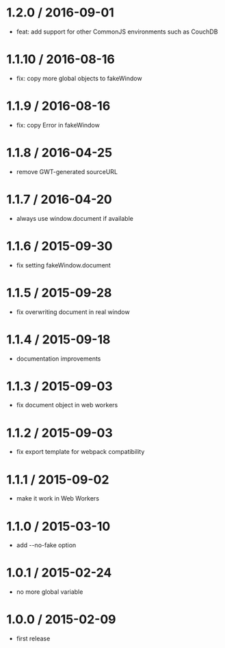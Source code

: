 1.2.0 / 2016-09-01
==================

* feat: add support for other CommonJS environments such as CouchDB

1.1.10 / 2016-08-16
===================

* fix: copy more global objects to fakeWindow 

1.1.9 / 2016-08-16
==================

* fix: copy Error in fakeWindow

1.1.8 / 2016-04-25
==================

* remove GWT-generated sourceURL

1.1.7 / 2016-04-20
==================

* always use window.document if available

1.1.6 / 2015-09-30
==================

* fix setting fakeWindow.document

1.1.5 / 2015-09-28
==================

* fix overwriting document in real window

1.1.4 / 2015-09-18
==================

* documentation improvements

1.1.3 / 2015-09-03
==================

* fix document object in web workers

1.1.2 / 2015-09-03
==================

* fix export template for webpack compatibility

1.1.1 / 2015-09-02
==================

* make it work in Web Workers

1.1.0 / 2015-03-10
==================

* add --no-fake option

1.0.1 / 2015-02-24
==================

* no more global variable

1.0.0 / 2015-02-09
==================

* first release
